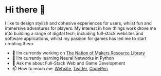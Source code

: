 # Hi there 👋

I like to design stylish and cohesive experiences for users, whilst fun and immersive adventures for players. My interest in how things work drove me into building a range of digital tech; including full-stack websites and software applications, whilst my passion for games has led me to start creating them.

- 🔭 I’m currently working on [The Nation of Makers Resource Library](https://item-alliance.com)
- 🌱 I’m currently learning Neural Networks in Python
- 💬 Ask me about Full-Stack Web and Game Development
- 📫 How to reach me: [Website](https://squaresheepstudios.com), [Twitter](https://twitter.com/SquareSheepDev), [CodePen](https://codepen.io/SquareSheep-Studios)
